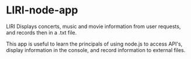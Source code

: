 # LIRI-node-app
LIRI
Displays concerts, music and movie information from user requests, and records then in a .txt file.

This app is useful to learn the principals of using node.js to access API's, display information in the console, and record information to external files.
